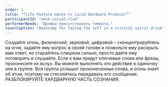 ```yaml
---
order: 1
title: "“Life Feature Hacks <> Lucid Hardware Producer”"
participantId: "omsk-social-club"
performerNeeds: "Должна присутствовать темнота."
coverCaption: "Bootcamp for losing the self in a critical spirit drive"
---
```


Создайте огонь, физический, звуковой, цифровой – сконцентрируйтесь на огне, задайте ему вопрос в своей голове и позвольте ему раскрыть вам ответ, не старайтесь слишком сильно, просто дайте ему поговорить и слушайте. Если к вам придут ключевые слова или фразы, произнесите их вслух. Вы можете выполнять это действие в одиночку или в группе. Вся группа услышит произнесенные слова, и огонь знает об этом, поэтому не стесняйтесь передавать его сообщения. РАЗБЛОКИРУЙТЕ ХАРДВАРНУЮ ЧАСТЬ СОЗНАНИЯ.
